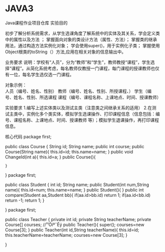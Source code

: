 # JAVA3
Java课程作业项目仓库
实验目的

初步了解分析系统需求，从学生选课角度了解系统中的实体及其关系，学会定义类中的属性以及方法 ；
掌握面向对象的类设计方法（属性、方法）；
掌握类的继承用法，通过构造方法实例化对象；
学会使用super()，用于实例化子类；
掌握使用Object根类的toString（）方法,应用在相关对象的信息输出中。

业务要求 
说明：学校有“人员”，分为“教师”和“学生”，教师教授“课程”，学生选择“课程”。从简化系统考虑，每名教师仅教授一门课程，每门课程的授课教师也仅有一位，每名学生选仅选一门课程。

对象示例：	
人员（编号、姓名、性别）
教师（编号、姓名、性别、所授课程、）
学生（编号、姓名、性别、所选课程
课程（编号、课程名称、上课地点、时间、授课教师）

实验要求
1.编写上述实体类以及测试主类（注意类之间继承关系的适用）
2.在测试主类中，实例化多个类实体，模拟学生选课操作、打印课程信息（信息包括：编号、课程名称、上课地点、时间、授课教师 等）；模拟学生退课操作，再打印课程信息。

核心代码
package first;

public class Course {
	String id;
	String name;
	public int course;
	public Course(String name){
		this.id=id;
		this.name=name;
	}
	public void ChangeId(int a){
		this.id=a;
	}
	public Course(){
		
	}
}
package first;

public class Student {
	int id;
	String name;
	public Student(int num,String name){
		this.id=num;
		this.name=name;
	}
	public Student(){
	}
	public int compare(Student aa,Student bb){
		if(aa.id>bb.id) return 1;
		if(aa.id<bb.id) return -1;
		return 1;
	}

}
package first;

public class Teacher {
	private int id;
	private String teacherName;
	private Course[] courses;
	//¹¹Ôìº¯Êý
	public Teacher(){
		super();
		courses=new Course[3];
	}
	public Teacher(int id,String teacherName){
		this.id=id;
		this.teacherName=teacherName;
		courses=new Course[3];
	}
	

}
